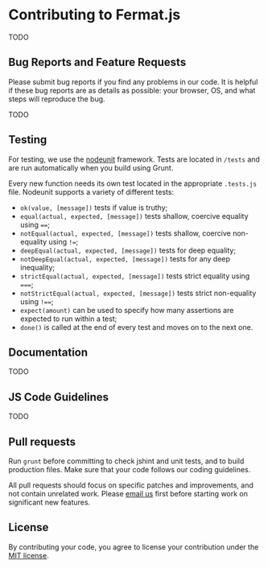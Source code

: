 # Contributing to Fermat.js

TODO


## Bug Reports and Feature Requests

Please submit bug reports if you find any problems in our code. It is helpful if these bug reports are as details as possible: your browser, OS, and what steps will reproduce the bug.

TODO


## Testing

For testing, we use the [nodeunit](https://github.com/caolan/nodeunit/) framework. Tests are located in `/tests` and are run automatically when you build using Grunt.

Every new function needs its own test located in the appropriate `.tests.js` file. Nodeunit supports a variety of different tests:

* `ok(value, [message])` tests if value is truthy;
* `equal(actual, expected, [message])` tests shallow, coercive equality using `==`;
* `notEqual(actual, expected, [message])` tests shallow, coercive non-equality using `!=`;
* `deepEqual(actual, expected, [message])` tests for deep equality;
* `notDeepEqual(actual, expected, [message])` tests for any deep inequality;
* `strictEqual(actual, expected, [message])` tests strict equality using `===`;
* `notStrictEqual(actual, expected, [message])` tests strict non-equality using `!==`;
* `expect(amount)` can be used to specify how many assertions are expected to run within a test;
* `done()` is called at the end of every test and moves on to the next one.


## Documentation

TODO


## JS Code Guidelines

TODO


## Pull requests

Run `grunt` before committing to check jshint and unit tests, and to build production files. Make sure that your code follows our coding guidelines.

All pull requests should focus on specific patches and improvements, and not contain unrelated work. Please [email us](dev@mathigon.org) first before starting work on significant new features.


## License

By contributing your code, you agree to license your contribution under the [MIT license](https://github.com/mathigon/fermat/blob/master/LICENSE).

